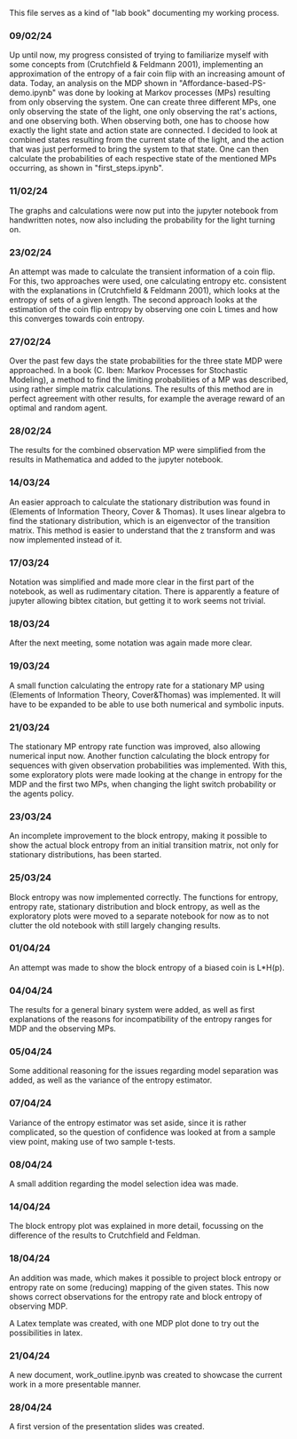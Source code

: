 This file serves as a kind of "lab book" documenting my working process.

### 09/02/24
Up until now, my progress consisted of trying to familiarize myself with some concepts from (Crutchfield & Feldmann 2001), implementing an approximation of the entropy of a fair coin flip with an increasing amount of data.
Today, an analysis on the MDP shown in "Affordance-based-PS-demo.ipynb" was done by looking at Markov processes (MPs) resulting from only observing the system.
One can create three different MPs, one only observing the state of the light, one only observing the rat's actions, and one observing both. When observing both, one has to choose how exactly the light state and action state are connected. I decided to look at combined states resulting from the current state of the light, and the action that was just performed to bring the system to that state.
One can then calculate the probabilities of each respective state of the mentioned MPs occurring, as shown in "first_steps.ipynb".

### 11/02/24
The graphs and calculations were now put into the jupyter notebook from handwritten notes, now also including the probability for the light turning on.

### 23/02/24
An attempt was made to calculate the transient information of a coin flip.
For this, two approaches were used, one calculating entropy etc. consistent with the explanations in (Crutchfield & Feldmann 2001), which looks at the entropy of sets of a given length.
The second approach looks at the estimation of the coin flip entropy by observing one coin L times and how this converges towards coin entropy.

### 27/02/24
Over the past few days the state probabilities for the three state MDP were approached.
In a book (C. Iben: Markov Processes for Stochastic Modeling), a method to find the limiting probabilities of a MP was described, using rather simple matrix calculations.
The results of this method are in perfect agreement with other results, for example the average reward of an optimal and random agent.

### 28/02/24
The results for the combined observation MP were simplified from the results in Mathematica and added to the jupyter notebook.

### 14/03/24
An easier approach to calculate the stationary distribution was found in (Elements of Information Theory, Cover & Thomas).
It uses linear algebra to find the stationary distribution, which is an eigenvector of the transition matrix.
This method is easier to understand that the z transform and was now implemented instead of it.

### 17/03/24
Notation was simplified and made more clear in the first part of the notebook, as well as rudimentary citation.
There is apparently a feature of jupyter allowing bibtex citation, but getting it to work seems not trivial.

### 18/03/24
After the next meeting, some notation was again made more clear.

### 19/03/24
A small function calculating the entropy rate for a stationary MP using (Elements of Information Theory, Cover&Thomas) was implemented. It will have to be expanded to be able to use both numerical and symbolic inputs.

### 21/03/24
The stationary MP entropy rate function was improved, also allowing numerical input now.
Another function calculating the block entropy for sequences with given observation probabilities was implemented.
With this, some exploratory plots were made looking at the change in entropy for the MDP and the first two MPs, when changing the light switch probability or the agents policy.

### 23/03/24
An incomplete improvement to the block entropy, making it possible to show the actual block entropy from an initial transition matrix, not only for stationary distributions, has been started.

### 25/03/24
Block entropy was now implemented correctly.
The functions for entropy, entropy rate, stationary distribution and block entropy,
as well as the exploratory plots were moved to a separate notebook for now as to not clutter the old notebook with still largely changing results.

### 01/04/24
An attempt was made to show the block entropy of a biased coin is L*H(p).

### 04/04/24
The results for a general binary system were added, as well as first explanations of the reasons for incompatibility of the entropy ranges for MDP and the observing MPs.

### 05/04/24
Some additional reasoning for the issues regarding model separation was added, as well as the variance of the entropy estimator.

### 07/04/24
Variance of the entropy estimator was set aside, since it is rather complicated,
so the question of confidence was looked at from a sample view point, making use of two sample t-tests.

### 08/04/24
A small addition regarding the model selection idea was made.

### 14/04/24
The block entropy plot was explained in more detail, focussing on the difference of the results to Crutchfield and Feldman.

### 18/04/24
An addition was made, which makes it possible to project block entropy or entropy rate on some (reducing) mapping of the given states.
This now shows correct observations for the entropy rate and block entropy of observing MDP.

A Latex template was created, with one MDP plot done to try out the possibilities in latex.

### 21/04/24
A new document, work_outline.ipynb was created to showcase the current work in a more presentable manner.

### 28/04/24
A first version of the presentation slides was created.